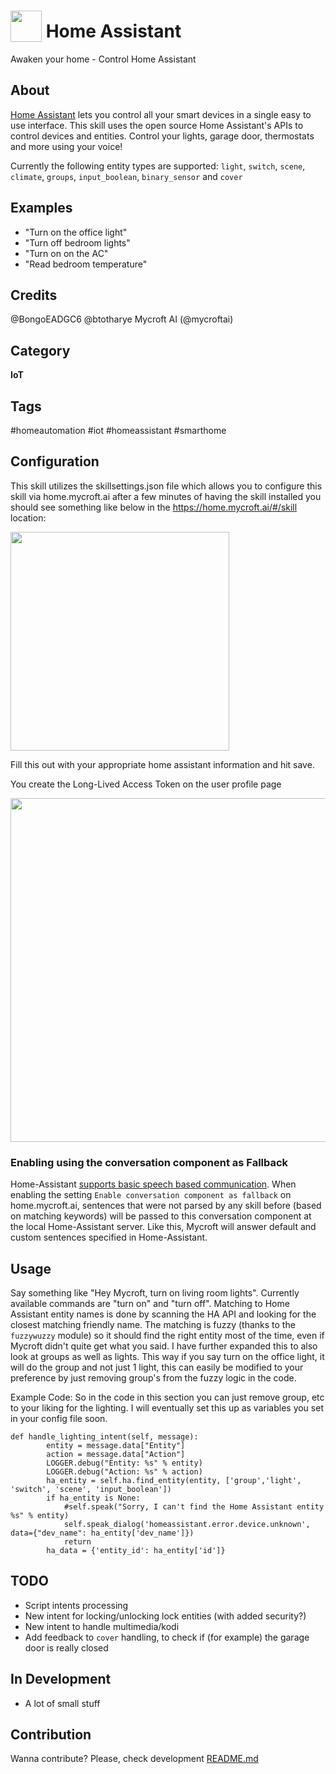 # <img src='docs/home-assistant.png' card_color='#000000' width='50' height='50' style='vertical-align:bottom'/> Home Assistant
Awaken your home - Control Home Assistant

## About
[Home Assistant](https://www.home-assistant.io/) lets you control all your smart devices in a single easy to use interface. This skill uses the open source Home Assistant's APIs to control devices and entities. Control your lights, garage door, thermostats and more using your voice!

Currently the following entity types are supported: `light`, `switch`, `scene`, `climate`, `groups`, `input_boolean`, `binary_sensor` and `cover`

## Examples
* "Turn on the office light"
* "Turn off bedroom lights"
* "Turn on on the AC"
* "Read bedroom temperature"

## Credits
@BongoEADGC6
@btotharye
Mycroft AI (@mycroftai)

## Category
**IoT**

## Tags
#homeautomation
#iot
#homeassistant
#smarthome



## Configuration
This skill utilizes the skillsettings.json file which allows you to configure this skill via home.mycroft.ai after a few minutes of having the skill installed you should see something like below in the https://home.mycroft.ai/#/skill location:

<img src='docs/home-settings.png' width='350'/>

Fill this out with your appropriate home assistant information and hit save.

You create the Long-Lived Access Token on the user profile page

<img src='docs/long-Lived-access-token.png' width='550'/>


###  Enabling using the conversation component as Fallback

Home-Assistant [supports basic speech based communication](https://www.home-assistant.io/components/conversation/).
When enabling the setting `Enable conversation component as fallback` on home.mycroft.ai, sentences that were not parsed
by any skill before (based on matching keywords) will be passed to this conversation component at the local Home-Assistant server.
Like this, Mycroft will answer default and custom sentences specified in Home-Assistant.

## Usage

Say something like "Hey Mycroft, turn on living room lights". Currently available commands
are "turn on" and "turn off". Matching to Home Assistant entity names is done by scanning
the HA API and looking for the closest matching friendly name. The matching is fuzzy (thanks
to the `fuzzywuzzy` module) so it should find the right entity most of the time, even if Mycroft
didn't quite get what you said.  I have further expanded this to also look at groups as well as lights.  This way if you say turn on the office light, it will do the group and not just 1 light, this can easily be modified to your preference by just removing group's from the fuzzy logic in the code.


Example Code:
So in the code in this section you can just remove group, etc to your liking for the lighting.  I will eventually set this up as variables you set in your config file soon.

```
def handle_lighting_intent(self, message):
        entity = message.data["Entity"]
        action = message.data["Action"]
        LOGGER.debug("Entity: %s" % entity)
        LOGGER.debug("Action: %s" % action)
        ha_entity = self.ha.find_entity(entity, ['group','light', 'switch', 'scene', 'input_boolean'])
        if ha_entity is None:
            #self.speak("Sorry, I can't find the Home Assistant entity %s" % entity)
            self.speak_dialog('homeassistant.error.device.unknown', data={"dev_name": ha_entity['dev_name']})
            return
        ha_data = {'entity_id': ha_entity['id']}
```

## TODO
 * Script intents processing
 * New intent for locking/unlocking lock entities (with added security?)
 * New intent to handle multimedia/kodi
 * Add feedback to `cover` handling, to check if (for example) the garage door is really closed

## In Development
 * A lot of small stuff

## Contribution
Wanna contribute? Please, check development [README.md](./test/README.md)
